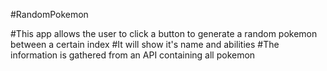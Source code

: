 #RandomPokemon

#This app allows the user to click a button to generate a random pokemon between a certain index
#It will show it's name and abilities
#The information is gathered from an API containing all pokemon
